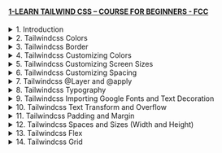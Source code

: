 #### [1-LEARN TAILWIND CSS – COURSE FOR BEGINNERS - FCC](https://youtu.be/ft30zcMlFao)

<details>
  <summary>1. Introduction </summary>

# Tailwindcss Website

https://tailwindcss.com/docs/installation/framework-guides

# Introduction

<img width="1287" alt="image" src="https://github.com/omeatai/My-Tutorials/assets/32337103/0003c946-e47c-4760-986b-5a710d408638">
<img width="1287" alt="image" src="https://github.com/omeatai/My-Tutorials/assets/32337103/4ed7fb8b-ac42-4dcb-8b05-d0b5e8307003">
<img width="1287" alt="image" src="https://github.com/omeatai/My-Tutorials/assets/32337103/ff8779eb-9e93-4d1f-be5d-9da8fbdfd256">
<img width="1023" alt="image" src="https://github.com/omeatai/My-Tutorials/assets/32337103/7b12f6f4-1a90-43b1-aa2a-1b94817979e0">
<img width="1023" alt="image" src="https://github.com/omeatai/My-Tutorials/assets/32337103/28bf1f80-4682-4c40-ae8a-1d4ab4d5f0fe">
<img width="1023" alt="image" src="https://github.com/omeatai/My-Tutorials/assets/32337103/95e49510-7c16-4c7c-9ec8-e20c442fe637">
<img width="1286" alt="image" src="https://github.com/omeatai/My-Tutorials/assets/32337103/a01b30f5-500d-4ded-b6f2-2e7020269378">
<img width="1286" alt="image" src="https://github.com/omeatai/My-Tutorials/assets/32337103/b95dc567-cc08-41c8-9219-8e1af1abc8a7">

# Create your Next Project

```jsbs
npx create-next-app@latest my-project --typescript --eslint
cd my-project
```

# Install Tailwindcss

```jsbs
npm install -D tailwindcss postcss autoprefixer
npx tailwindcss init -p
```

# Configure your template paths

```js
// tailwind.config.js

/** @type {import('tailwindcss').Config} */
module.exports = {
  content: [
    "./app/**/*.{js,ts,jsx,tsx,mdx}",
    "./pages/**/*.{js,ts,jsx,tsx,mdx}",
    "./components/**/*.{js,ts,jsx,tsx,mdx}",

    // Or if using `src` directory:
    "./src/**/*.{js,ts,jsx,tsx,mdx}",
  ],
  theme: {
    extend: {},
  },
  plugins: [],
}
```

# Add the Tailwind directives to your CSS

```css
/** globals.css */

@tailwind base;
@tailwind components;
@tailwind utilities;
```

# Start your build process

```jsbs
npm run dev
```

# Start using Tailwind in your project

```js
// index.tsx

export default function Home() {
  return (
    <h1 className="text-8xl font-bold underline">
      Hello world!
    </h1>
  )
}
```

### MUI&TW/my-project/tailwind.config.js:

```js
/** @type {import('tailwindcss').Config} */

module.exports = {
  content: [
    "./pages/**/*.{js,ts,jsx,tsx,mdx}",
    "./components/**/*.{js,ts,jsx,tsx,mdx}",
    "./app/**/*.{js,ts,jsx,tsx,mdx}",
  ],
  theme: {
    extend: {},
  },
  plugins: [],
};
```

### MUI&TW/my-project/app/globals.css:

```css
@tailwind base;
@tailwind components;
@tailwind utilities;
```

### MUI&TW/my-project/app/page.tsx:

```js
export default function Home() {
  return <h1 className="text-8xl font-bold underline">Hello world!</h1>;
}
```


# #END </details>

<details>
  <summary>2. Tailwindcss Colors </summary>

# Tailwindcss Colors

<img width="1286" alt="image" src="https://github.com/omeatai/My-Tutorials/assets/32337103/ccfe9d1e-5dc7-419c-958f-6f2e32403503">
<img width="1286" alt="image" src="https://github.com/omeatai/My-Tutorials/assets/32337103/151a7723-19b1-4754-94f8-80333dad9cfc">
<img width="1286" alt="image" src="https://github.com/omeatai/My-Tutorials/assets/32337103/c212ebc2-d1c9-4265-ac7a-101a466c9f41">
<img width="1286" alt="image" src="https://github.com/omeatai/My-Tutorials/assets/32337103/d79f780a-7c55-4a44-b0f6-75273ba44b3c">
<img width="1286" alt="image" src="https://github.com/omeatai/My-Tutorials/assets/32337103/d582d7be-7330-4b7b-949f-0eda9a116f62">
<img width="1286" alt="image" src="https://github.com/omeatai/My-Tutorials/assets/32337103/fb493961-b4b2-49e4-af36-e4381f30a213">
<img width="1286" alt="image" src="https://github.com/omeatai/My-Tutorials/assets/32337103/4e63bcbd-ff6f-4c38-ad93-f2fb339fe3f8">
<img width="1286" alt="image" src="https://github.com/omeatai/My-Tutorials/assets/32337103/8e74f294-cae8-458c-b9b0-5169ff4320a3">
<img width="1286" alt="image" src="https://github.com/omeatai/My-Tutorials/assets/32337103/ba27443c-afd9-4d64-8d2f-905f222651f4">
<img width="1286" alt="image" src="https://github.com/omeatai/My-Tutorials/assets/32337103/a0762ffd-bea3-4fbe-b1c1-fc21b2313116">
<img width="1023" alt="image" src="https://github.com/omeatai/My-Tutorials/assets/32337103/e261a4d7-ec26-4b08-88a0-06c24a3b555f">
<img width="1286" alt="image" src="https://github.com/omeatai/My-Tutorials/assets/32337103/1e22004d-9c1b-485b-a78b-ffce78595891">
<img width="1286" alt="image" src="https://github.com/omeatai/My-Tutorials/assets/32337103/a671d18d-4674-4b7b-8726-55fdc1b8f8fd">

### MUI&TW/my-project/app/page.tsx:

```js
export default function Home() {
  return (
    <>
      <h1 className="text-4xl text-green-600 bg-[#a3166f] font-bold">
        Hello world!
      </h1>
      <h1 className="text-4xl text-green-600 bg-[#4a16a3] font-bold">
        Hello world!
      </h1>
    </>
  );
}
```

<img width="1023" alt="image" src="https://github.com/omeatai/My-Tutorials/assets/32337103/4f1e3ebc-1fe1-4ae1-9d47-60b4ec50be55">
<img width="1288" alt="image" src="https://github.com/omeatai/My-Tutorials/assets/32337103/42d147ff-addc-4648-86dc-c778af8b6ac2">

# #END </details>

<details>
  <summary>3. Tailwindcss Border </summary>

# Tailwindcss Border

<img width="1288" alt="image" src="https://github.com/omeatai/My-Tutorials/assets/32337103/8092b668-ef0a-44bd-90b7-9926a53b85bb">
<img width="1023" alt="image" src="https://github.com/omeatai/My-Tutorials/assets/32337103/54909643-e07f-4023-a7ff-729c9e4365a1">
<img width="1286" alt="image" src="https://github.com/omeatai/My-Tutorials/assets/32337103/b80e83ce-ed7e-46ec-98c8-d7e323a88824">

### MUI&TW/my-project/app/page.tsx:

```js
export default function Home() {
  return (
    <>
      <h1 className="border border-y-8 border-green-600 text-4xl text-green-600 bg-[#a3166f] font-bold">
        Hello world!
      </h1>
      <h1 className="text-4xl text-green-600 bg-[#4a16a3] font-bold">
        Hello world!
      </h1>
    </>
  );
}
```

# #END </details>

<details>
  <summary>4. Tailwindcss Customizing Colors </summary>

# Tailwindcss Customizing Colors

<img width="1025" alt="image" src="https://github.com/omeatai/My-Tutorials/assets/32337103/62cb6dbc-1e99-403a-a175-3880198c7506">
<img width="1025" alt="image" src="https://github.com/omeatai/My-Tutorials/assets/32337103/a8098d79-df67-4f80-99aa-6d012e9d3ba6">
<img width="1286" alt="image" src="https://github.com/omeatai/My-Tutorials/assets/32337103/2166c79a-4065-4e0b-b484-f7a43a0e71d7">

### MUI&TW/my-project/tailwind.config.js:

```js
/** @type {import('tailwindcss').Config} */

module.exports = {
  content: [
    "./pages/**/*.{js,ts,jsx,tsx,mdx}",
    "./components/**/*.{js,ts,jsx,tsx,mdx}",
    "./app/**/*.{js,ts,jsx,tsx,mdx}",
  ],
  theme: {
    extend: {
      colors: {
        crimson: { 900: "#c7000c", 400: "#fe2d45", 100: "#ffc8d0" },
        dodgerBlue: { 900: "#1f4ab9", 600: "#1f4bb9", 100: "#c3cbed" },
      },
    },
  },
  plugins: [],
};
```

### MUI&TW/my-project/app/page.tsx:

```js
export default function Home() {
  return (
    <>
      <h1 className="border border-y-8 border-green-600 text-4xl text-white bg-crimson-900 font-bold">
        Hello world!
      </h1>
      <h1 className="text-4xl text-green-600 bg-dodgerBlue-600 font-bold">
        Hello world!
      </h1>
    </>
  );
}
```

# #END </details>

<details>
  <summary>5. Tailwindcss Customizing Screen Sizes </summary>

# Tailwindcss Customizing Screen Sizes

<img width="1024" alt="image" src="https://github.com/omeatai/My-Tutorials/assets/32337103/858ae2a5-93b4-4968-9a82-4aaf15d712fb">
<img width="1024" alt="image" src="https://github.com/omeatai/My-Tutorials/assets/32337103/dd262dd2-a844-462d-a457-7af9459ea6c1">
<img width="1246" alt="image" src="https://github.com/omeatai/My-Tutorials/assets/32337103/311e9d2a-f838-4bed-b3b5-8095d408ef70">
<img width="1246" alt="image" src="https://github.com/omeatai/My-Tutorials/assets/32337103/2fafe542-b89a-44d7-91c3-866d8e8f11bd">
<img width="1246" alt="image" src="https://github.com/omeatai/My-Tutorials/assets/32337103/dd31420e-183e-4b97-aa0a-e56ae6b40559">
<img width="1246" alt="image" src="https://github.com/omeatai/My-Tutorials/assets/32337103/089d4b53-1c14-4901-b7fd-869f9d33e2f4">
<img width="1246" alt="image" src="https://github.com/omeatai/My-Tutorials/assets/32337103/aa8bf821-1ae0-4a37-b0ec-77b32580d0af">

### MUI&TW/my-project/tailwind.config.js:

```js
/** @type {import('tailwindcss').Config} */

module.exports = {
  content: [
    "./pages/**/*.{js,ts,jsx,tsx,mdx}",
    "./components/**/*.{js,ts,jsx,tsx,mdx}",
    "./app/**/*.{js,ts,jsx,tsx,mdx}",
  ],
  theme: {
    screen: {
      sm: "480px",
      md: "768px",
      lg: "976px",
      xl: "1440px",
    },
    extend: {
      colors: {
        crimson: { 900: "#c7000c", 400: "#fe2d45", 100: "#ffc8d0" },
        dodgerBlue: { 900: "#1f4ab9", 600: "#1f4bb9", 100: "#c3cbed" },
      },
    },
  },
  plugins: [],
};
```

### MUI&TW/my-project/app/page.tsx:

```js
export default function Home() {
  return (
    <>
      <h1 className="border border-y-8 border-green-600 text-4xl text-white bg-crimson-900 font-bold">
        Hello world!
      </h1>
      <h1 className="text-5xl text-black sm:text-6xl sm:text-green-500 md:text-7xl md:text-blue-500 lg:text-8xl lg:text-red-500 xl:text-9xl xl:text-yellow-500">
        Dave
      </h1>
    </>
  );
}
```

# #END </details>

<details>
  <summary>6. Tailwindcss Customizing Spacing </summary>

# Tailwindcss Customizing Spacing

<img width="1024" alt="image" src="https://github.com/omeatai/My-Tutorials/assets/32337103/d2b9315c-c7d9-4f02-9de2-f487da18ea08">
<img width="1024" alt="image" src="https://github.com/omeatai/My-Tutorials/assets/32337103/f0a6eb2b-e6a7-416e-8333-92feb7124695">
<img width="1293" alt="image" src="https://github.com/omeatai/My-Tutorials/assets/32337103/c524b241-af64-490d-9ac2-2c1ef6da3fff">

### MUI&TW/my-project/tailwind.config.js:

```js
/** @type {import('tailwindcss').Config} */

module.exports = {
  content: [
    "./pages/**/*.{js,ts,jsx,tsx,mdx}",
    "./components/**/*.{js,ts,jsx,tsx,mdx}",
    "./app/**/*.{js,ts,jsx,tsx,mdx}",
  ],
  theme: {
    screen: {
      sm: "480px",
      md: "768px",
      lg: "976px",
      xl: "1440px",
    },
    spacing: {
      1: "8px",
      2: "12px",
      3: "16px",
      4: "24px",
      5: "32px",
      6: "48px",
      12: "96px",
    },
    extend: {
      colors: {
        crimson: { 900: "#c7000c", 400: "#fe2d45", 100: "#ffc8d0" },
        dodgerBlue: { 900: "#1f4ab9", 600: "#1f4bb9", 100: "#c3cbed" },
      },
    },
  },
  plugins: [],
};
```

### MUI&TW/my-project/app/page.tsx:

```js
export default function Home() {
  return (
    <>
      <h1 className="mt-4 border border-y-8 border-green-600 text-4xl text-white bg-crimson-900 font-bold">
        Hello world!
      </h1>
      <h1 className="mt-12 text-5xl text-black sm:text-6xl sm:text-green-500 md:text-7xl md:text-blue-500 lg:text-8xl lg:text-red-500 xl:text-9xl xl:text-yellow-500">
        Dave
      </h1>
    </>
  );
}
```

# #END </details>

<details>
  <summary>7. Tailwindcss @Layer and @apply </summary>

# Tailwindcss @Layer and @apply

<img width="1023" alt="image" src="https://github.com/omeatai/My-Tutorials/assets/32337103/55d72a07-172b-44b0-b823-607cfeecff0b">
<img width="1023" alt="image" src="https://github.com/omeatai/My-Tutorials/assets/32337103/347f408b-2f5c-48fd-849d-a609cc9cfb12">
<img width="1023" alt="image" src="https://github.com/omeatai/My-Tutorials/assets/32337103/80e68448-1f22-4709-8d20-66be79607303">
<img width="1292" alt="image" src="https://github.com/omeatai/My-Tutorials/assets/32337103/93535118-f04e-4821-a31f-7dbb4d2d91bf">

### MUI&TW/my-project/tailwind.config.js:

```js
/** @type {import('tailwindcss').Config} */

module.exports = {
  content: [
    "./pages/**/*.{js,ts,jsx,tsx,mdx}",
    "./components/**/*.{js,ts,jsx,tsx,mdx}",
    "./app/**/*.{js,ts,jsx,tsx,mdx}",
  ],
  theme: {
    screen: {
      sm: "480px",
      md: "768px",
      lg: "976px",
      xl: "1440px",
    },
    spacing: {
      1: "8px",
      2: "12px",
      3: "16px",
      4: "24px",
      5: "32px",
      6: "48px",
      12: "96px",
    },
    extend: {
      colors: {
        crimson: { 900: "#c7000c", 400: "#fe2d45", 100: "#ffc8d0" },
        dodgerBlue: { 900: "#1f4ab9", 600: "#1f4bb9", 100: "#c3cbed" },
      },
    },
  },
  plugins: [],
};
```

### MUI&TW/my-project/app/globals.css:

```js
@tailwind base;
@tailwind components;
@tailwind utilities;

@layer base {
  html {
    background-color: lime;
  }
  h1 {
    @apply bg-slate-600 underline font-bold;
    @apply px-12;
  }
}
```

### MUI&TW/my-project/app/page.tsx:

```js
export default function Home() {
  return (
    <>
      <h1 className="mt-4 border border-y-8 border-green-600 text-4xl text-white bg-crimson-900">
        Hello world!
      </h1>
      <h1 className="mt-12 text-5xl text-black sm:text-6xl sm:text-green-500 md:text-7xl md:text-blue-500 lg:text-8xl lg:text-red-500 xl:text-9xl xl:text-yellow-500">
        Dave
      </h1>
    </>
  );
}
```

# #END </details>

<details>
  <summary>8. Tailwindcss Typography </summary>

# Tailwindcss Typography

<img width="1228" alt="image" src="https://github.com/omeatai/My-Tutorials/assets/32337103/30b3bc08-d008-4f24-98cb-65bbc7a0afa3">
<img width="1228" alt="image" src="https://github.com/omeatai/My-Tutorials/assets/32337103/3fcaa80d-6fdd-4af6-8cc5-6874d6acd3c5">
<img width="1228" alt="image" src="https://github.com/omeatai/My-Tutorials/assets/32337103/8f85bc39-6cdf-44ab-92dd-e6aca43b3d40">
<img width="1025" alt="image" src="https://github.com/omeatai/My-Tutorials/assets/32337103/a79ed4dd-579f-4315-bb00-0c368d2119b8">
<img width="1025" alt="image" src="https://github.com/omeatai/My-Tutorials/assets/32337103/5df71d9e-8e25-4bca-84f7-b0a55fa9d156">
<img width="1025" alt="image" src="https://github.com/omeatai/My-Tutorials/assets/32337103/5c906b73-cbdb-421c-861f-d4f2a0c4cb04">
<img width="1228" alt="image" src="https://github.com/omeatai/My-Tutorials/assets/32337103/afb55429-1a9a-495e-ae85-33554b956e8a">

### MUI&TW/my-project/tailwind.config.js:

```js
/** @type {import('tailwindcss').Config} */

module.exports = {
  content: [
    "./pages/**/*.{js,ts,jsx,tsx,mdx}",
    "./components/**/*.{js,ts,jsx,tsx,mdx}",
    "./app/**/*.{js,ts,jsx,tsx,mdx}",
  ],
  theme: {
    screen: {
      sm: "480px",
      md: "768px",
      lg: "976px",
      xl: "1440px",
    },
    spacing: {
      1: "8px",
      2: "12px",
      3: "16px",
      4: "24px",
      5: "32px",
      6: "48px",
      12: "96px",
    },
    extend: {
      fontSize: {
        "10xl": "10rem",
        "11xl": "11rem",
      },
      colors: {
        crimson: { 900: "#c7000c", 400: "#fe2d45", 100: "#ffc8d0" },
        dodgerBlue: { 900: "#1f4ab9", 600: "#1f4bb9", 100: "#c3cbed" },
      },
    },
  },
  plugins: [],
};
```

### MUI&TW/my-project/app/globals.css:

```js
@tailwind base;
@tailwind components;
@tailwind utilities;

/* @layer base {
  html {
    background-color: lime;
  }
  h1 {
    @apply bg-slate-600 underline font-bold;
    @apply px-12;
  }
} */
```

### MUI&TW/my-project/app/page.tsx:

```js
export default function Home() {
  return (
    <div>
      <h1 className="text-11xl">Title 1</h1>
      <h2 className="text-9xl">Title 2</h2>
      <h3 className="text-xl">Title 3</h3>
      <p className="text-base">A regular paragraph</p>
      <p className="text-sm">A description paragraph</p>
      <p className="text-xs note">A little note</p>
    </div>
  );
}
```

# #END </details>

<details>
  <summary>9. Tailwindcss Importing Google Fonts and Text Decoration </summary>

# Tailwindcss Importing Google Fonts and Text Decoratio

<img width="1228" alt="image" src="https://github.com/omeatai/My-Tutorials/assets/32337103/6b2472d1-873a-4c2b-922c-b3059af05b10">
<img width="1228" alt="image" src="https://github.com/omeatai/My-Tutorials/assets/32337103/60d250e6-cccd-4e1d-92af-be3a1a25ab73">
<img width="1228" alt="image" src="https://github.com/omeatai/My-Tutorials/assets/32337103/4564756b-9d9d-4b52-9b5b-5950c6b21ad6">
<img width="1228" alt="image" src="https://github.com/omeatai/My-Tutorials/assets/32337103/1aa66fd2-3b22-47dc-b41b-f5eedf4d2b17">
<img width="1228" alt="image" src="https://github.com/omeatai/My-Tutorials/assets/32337103/6d2456ed-292d-4aad-8e8b-01437953904f">
<img width="1228" alt="image" src="https://github.com/omeatai/My-Tutorials/assets/32337103/0c8243c7-8dd4-4afb-ad9f-6434d79ed292">
<img width="1228" alt="image" src="https://github.com/omeatai/My-Tutorials/assets/32337103/d6211024-5404-493f-840a-252c90f6e4fa">
<img width="1024" alt="image" src="https://github.com/omeatai/My-Tutorials/assets/32337103/7eac5d2a-716e-45d9-8385-fc6ec5c2dd3d">
<img width="1024" alt="image" src="https://github.com/omeatai/My-Tutorials/assets/32337103/00a551eb-79d3-4526-9ad3-bd5778f631ab">
<img width="1024" alt="image" src="https://github.com/omeatai/My-Tutorials/assets/32337103/a7ee49be-1883-4a7c-b278-a31d50ec12e8">
<img width="1263" alt="image" src="https://github.com/omeatai/My-Tutorials/assets/32337103/9fff32dc-1b89-446e-b4f4-53e0771b4665">
<img width="1263" alt="image" src="https://github.com/omeatai/My-Tutorials/assets/32337103/d53e4f27-4285-47e9-9e86-9dc69bd94b77">

### MUI&TW/my-project/tailwind.config.js:

```js
/** @type {import('tailwindcss').Config} */

module.exports = {
  content: [
    "./pages/**/*.{js,ts,jsx,tsx,mdx}",
    "./components/**/*.{js,ts,jsx,tsx,mdx}",
    "./app/**/*.{js,ts,jsx,tsx,mdx}",
  ],
  theme: {
    screen: {
      sm: "480px",
      md: "768px",
      lg: "976px",
      xl: "1440px",
    },
    spacing: {
      1: "8px",
      2: "12px",
      3: "16px",
      4: "24px",
      5: "32px",
      6: "48px",
      12: "96px",
    },
    extend: {
      fontSize: {
        "10xl": "10rem",
        "11xl": "11rem",
      },
      colors: {
        crimson: { 900: "#c7000c", 400: "#fe2d45", 100: "#ffc8d0" },
        dodgerBlue: { 900: "#1f4ab9", 600: "#1f4bb9", 100: "#c3cbed" },
      },
    },
  },
  plugins: [],
};
```

### MUI&TW/my-project/app/globals.css:

```js
@import url("https://fonts.googleapis.com/css2?family=Inter:wght@200;300;400;800&display=swap");

@tailwind base;
@tailwind components;
@tailwind utilities;

@layer base {
  html {
    /* color: #000; */
    @apply text-black;
    font-family: "Inter", sans-serif;
  }
}
```

### MUI&TW/my-project/app/page.tsx:

```js
export default function Home() {
  return (
    <div>
      <h1 className="text-11xl">Title 1</h1>
      <h2 className="text-9xl italic underline decoration-red-500 decoration-8 underline-offset-8">
        Title 2
      </h2>
      <h3 className="text-5xl line-through decoration-double">Title 3</h3>
      <p className="text-base leading-8">A regular paragraph</p>
      <p className="text-sm">A description paragraph</p>
      <p className="text-xs note">A little note</p>
    </div>
  );
}
```

# #END </details>

<details>
  <summary>10. Tailwindcss Text Transform and Overflow </summary>

# Tailwindcss Text Transform

<img width="1263" alt="image" src="https://github.com/omeatai/My-Tutorials/assets/32337103/0db1dec2-914c-4e87-ae3a-25d58b22a38e">
<img width="1263" alt="image" src="https://github.com/omeatai/My-Tutorials/assets/32337103/c1c39c55-6fc9-4128-a1dc-0fe2ff607b61">
<img width="1263" alt="image" src="https://github.com/omeatai/My-Tutorials/assets/32337103/0518223f-8c14-4637-81ec-4e8ab6ee4e3d">
<img width="1179" alt="image" src="https://github.com/omeatai/My-Tutorials/assets/32337103/257f3e02-af9b-46c9-a6ec-13f4cfdcb59c">
<img width="1023" alt="image" src="https://github.com/omeatai/My-Tutorials/assets/32337103/e701ef80-6795-4637-bd00-dfe32068ecdf">
<img width="1179" alt="image" src="https://github.com/omeatai/My-Tutorials/assets/32337103/5c276446-ff0d-4270-9ac1-60e601365c5d">

### MUI&TW/my-project/app/page.tsx:

```js
export default function Home() {
  return (
    <div>
      <h1 className="text-11xl">Title 1</h1>
      <h2 className="text-9xl italic underline decoration-red-500 decoration-8 underline-offset-8">
        Title 2
      </h2>
      <h3 className="text-5xl line-through decoration-double">Title 3</h3>
      <p className="text-base leading-8 capitalize">a regular paragraph</p>
      <p className="text-sm lowercase">A DESCRIPTION PARAGRAPH</p>
      <div style={{ width: "300px" }}>
        <p className="text-xs truncate note">
          The longest word in any of the major English language dictionaries is
          pneumonoultramicroscopicsilicovolcanoconiosis, a word that refers to a
          lung disease contracted from the inhalation of very fine silica
          particles, specifically from a volcano; medically, it is the same as
          silicosis.
        </p>
      </div>
    </div>
  );
}
```

# #END </details>

<details>
  <summary>11. Tailwindcss Padding and Margin </summary>

# Tailwindcss Padding and Margin

<img width="1181" alt="image" src="https://github.com/omeatai/My-Tutorials/assets/32337103/72d735c2-ceb9-485a-8d87-42c86ef2c6f8">
<img width="1181" alt="image" src="https://github.com/omeatai/My-Tutorials/assets/32337103/924706b3-fe38-4864-a6cb-020c26b13e9c">
<img width="1025" alt="image" src="https://github.com/omeatai/My-Tutorials/assets/32337103/0aa5b21f-66a3-4036-b6a3-646179d95894">
<img width="1181" alt="image" src="https://github.com/omeatai/My-Tutorials/assets/32337103/afc4855a-0f9a-4a5e-ad82-6f23a88ef584">

### MUI&TW/my-project/app/page.tsx:

```js
export default function Home() {
  return (
    <div>
      <h1 className="py-4 ml-4 font-bold text-5xl text-white bg-red-500">
        Title 1
      </h1>
      <h1 className="-mt-4 font-bold text-5xl">-mt-4</h1>
    </div>
  );
}
```

# #END </details>

<details>
  <summary>12. Tailwindcss Spaces and Sizes (Width and Height) </summary>

# Tailwindcss Spaces and Sizes (Width and Height)

<img width="1181" alt="image" src="https://github.com/omeatai/My-Tutorials/assets/32337103/fb2db384-dc3f-4fe2-b919-1fef595c48c5">
<img width="1181" alt="image" src="https://github.com/omeatai/My-Tutorials/assets/32337103/e7173125-9cb6-46a5-ae70-9b3d8af7a3b2">
<img width="1181" alt="image" src="https://github.com/omeatai/My-Tutorials/assets/32337103/0d8b4e23-5fbb-4950-a67a-0b6cc644c739">
<img width="1181" alt="image" src="https://github.com/omeatai/My-Tutorials/assets/32337103/3b084bba-a5a7-47d1-b4d6-76aac90c0ac6">
<img width="1071" alt="image" src="https://github.com/omeatai/My-Tutorials/assets/32337103/2d0b5460-34c6-4c51-9453-3e0cf113ebd0">
<img width="1071" alt="image" src="https://github.com/omeatai/My-Tutorials/assets/32337103/751c4913-651c-48c9-82ea-9b6553232c40">
<img width="1071" alt="image" src="https://github.com/omeatai/My-Tutorials/assets/32337103/f018ffb0-113b-4041-9869-1eb543c54d9f">
<img width="1022" alt="image" src="https://github.com/omeatai/My-Tutorials/assets/32337103/0ea98c3a-074b-4a0c-9e51-a541c4b3c91a">
<img width="1063" alt="image" src="https://github.com/omeatai/My-Tutorials/assets/32337103/f8a38038-ec5c-41ed-8dbb-654b05ffe35e">

### MUI&TW/my-project/app/page.tsx:

```js
export default function Home() {
  return (
    <>
      <div>
        <div className="w-16 h-16 bg-red-500"></div>
        <div className="w-16 h-16 bg-green-500"></div>
      </div>
      <div className="flex w-full space-x-4">
        <div className="w-1/5 min-h-screen bg-red-500">Sidebar</div>
        <div className="w-4/5 h-64 bg-green-500">Main Content</div>
      </div>
    </>
  );
}
```

# #END </details>

<details>
  <summary>13. Tailwindcss Flex </summary>

# Tailwindcss Flex

<img width="1280" alt="image" src="https://github.com/omeatai/My-Tutorials/assets/32337103/521e294d-2552-42ee-bf6e-78fe7219e276">
<img width="1280" alt="image" src="https://github.com/omeatai/My-Tutorials/assets/32337103/3ce43d08-ca93-417c-b0db-d9b12d36ff4b">
<img width="1280" alt="image" src="https://github.com/omeatai/My-Tutorials/assets/32337103/a325c4bd-15c0-4707-8b5b-bbeec317dde7">
<img width="1280" alt="image" src="https://github.com/omeatai/My-Tutorials/assets/32337103/98299b69-8cec-4549-be8a-dc2d864ec0c3">
<img width="1280" alt="image" src="https://github.com/omeatai/My-Tutorials/assets/32337103/7b3d8c70-e5e1-4bfc-9657-ea16f418505c">
<img width="1280" alt="image" src="https://github.com/omeatai/My-Tutorials/assets/32337103/8ec46770-6e32-4248-9853-83b2b7e35c6a">
<img width="1280" alt="image" src="https://github.com/omeatai/My-Tutorials/assets/32337103/341526c9-9128-4f71-8399-b25abf4f4968">
<img width="1280" alt="image" src="https://github.com/omeatai/My-Tutorials/assets/32337103/bd97a032-43cd-4fff-9ccc-67c277ed7fdf">
<img width="1280" alt="image" src="https://github.com/omeatai/My-Tutorials/assets/32337103/63457c97-4b6a-4606-a5c2-e223ff00afbe">
<img width="1280" alt="image" src="https://github.com/omeatai/My-Tutorials/assets/32337103/b5a971c6-a809-41da-9dcb-df8d52ad30e7">
<img width="1280" alt="image" src="https://github.com/omeatai/My-Tutorials/assets/32337103/8e670a63-7946-4d8b-be59-4b84912167b6">
<img width="1280" alt="image" src="https://github.com/omeatai/My-Tutorials/assets/32337103/8fb0a25d-dbe9-4c3f-a229-dd28d28a8e55">
<img width="1280" alt="image" src="https://github.com/omeatai/My-Tutorials/assets/32337103/039a8450-4a73-4086-966c-1bb9f94fd772">
<img width="1280" alt="image" src="https://github.com/omeatai/My-Tutorials/assets/32337103/e7614983-0938-4ebe-bb4c-c97dba4306c6">
<img width="1280" alt="image" src="https://github.com/omeatai/My-Tutorials/assets/32337103/bb87f682-4fa1-4f09-a6b0-206d4fdbd6e8">
<img width="1023" alt="image" src="https://github.com/omeatai/My-Tutorials/assets/32337103/c1a8e9dd-eee8-4a31-929e-2fd9b55a7e6a">
<img width="1023" alt="image" src="https://github.com/omeatai/My-Tutorials/assets/32337103/cb41c0e2-1a73-4b05-bb78-1523b7d13be3">
<img width="1023" alt="image" src="https://github.com/omeatai/My-Tutorials/assets/32337103/1ff937a6-aaf2-46b5-b74b-f2b4331dba6c">
<img width="1280" alt="image" src="https://github.com/omeatai/My-Tutorials/assets/32337103/39d6c90e-4394-4c7d-a350-d95e8da6ab93">
<img width="501" alt="image" src="https://github.com/omeatai/My-Tutorials/assets/32337103/775cb561-ca1c-4709-8432-ad29d5773d67">

### MUI&TW/my-project/tailwind.config.js:

```js
/** @type {import('tailwindcss').Config} */

module.exports = {
  content: [
    "./pages/**/*.{js,ts,jsx,tsx,mdx}",
    "./components/**/*.{js,ts,jsx,tsx,mdx}",
    "./app/**/*.{js,ts,jsx,tsx,mdx}",
  ],
  theme: {
    screens: {
      sm: "320px", // 640px 480px
      md: "640px", // 768px 640px
      lg: "768px", // 1024px 768px
      xl: "1024px", // 1280px 1024px
      "2xl": "1280px", //1536px 1280px
      phone: { min: "320px", max: "640px" }, // 320px -> 640px
      tablet: { min: "640px", max: "1024px" }, // 640px -> 1024px
      laptop: { min: "1024px", max: "1280px" }, // 1024px -> 1280px"
      desktop: "1280px", // 1280px -> screen
    },
    extend: {
      height: {
        "10pc": "10%",
        "20pc": "20%",
        "30pc": "30%",
        "40pc": "40%",
        "50pc": "50%",
        "60pc": "60%",
        "70pc": "70%",
        "80pc": "80%",
        "90pc": "90%",
      },
      colors: {
        crimson: { 900: "#c7000c", 400: "#fe2d45", 100: "#ffc8d0" },
        dodgerBlue: { 900: "#1f4ab9", 600: "#1f4bb9", 100: "#c3cbed" },
      },
    },
  },
  plugins: [],
};
```

### MUI&TW/my-project/app/globals.css:

```js
@import url("https://fonts.googleapis.com/css2?family=Inter:wght@200;300;400;800&display=swap");

@tailwind base;
@tailwind components;
@tailwind utilities;

@layer base {
  html {
    /* color: #000; */
    @apply text-black;
    font-family: "Inter", sans-serif;
  }
}
```

### MUI&TW/my-project/app/page.tsx:

```js
export default function Home() {
  return (
    <div className="Parent h-screen bg-red-500 phone:bg-slate-500">
      <div className="bg-slate-800 text-slate-100 h-10pc">Header</div>
      <div className="flex  h-80pc phone:flex-col">
        <div className="bg-sky-500 basis-3/12 phone:order-last phone:h-20pc">
          Sidebar
        </div>
        <div className="flex flex-wrap self-start bg-red-500 basis-6/12 phone:order-2 phone:h-60pc">
          <div className="w-32 h-32 bg-slate-600 grow">1</div>
          <div className="w-32 h-32 bg-slate-300 grow">2</div>
          <div className="w-32 h-32 bg-slate-600 grow">3</div>
          <div className="w-32 h-32 bg-slate-300 grow">4</div>
          <div className="w-32 h-32 bg-slate-600 grow">5</div>
          <div className="w-32 h-32 bg-slate-300 grow">6</div>
        </div>
        <div className="flex flex-col h-full basis-3/12 phone:order-1 phone:h-20pc ">
          <div className="bg-dodgerBlue-600 h-40pc">Menu</div>
          <div className="bg-sky-500 h-60pc">Aside</div>
        </div>
      </div>
      <div className="bg-slate-800 text-slate-100 h-10pc">Footer</div>
    </div>
  );
}
```

# #END </details>

<details>
  <summary>14. Tailwindcss Grid </summary>

# Tailwindcss Grid

<img width="1237" alt="image" src="https://github.com/omeatai/My-Tutorials/assets/32337103/473eee1d-a3d2-49b4-8f95-eeffcacebcd6">
<img width="1237" alt="image" src="https://github.com/omeatai/My-Tutorials/assets/32337103/35e9326f-ff17-450a-9bd6-091b513c3e16">
<img width="1237" alt="image" src="https://github.com/omeatai/My-Tutorials/assets/32337103/6609dc04-a7a9-4a3c-9123-56c672c5a95a">
<img width="1237" alt="image" src="https://github.com/omeatai/My-Tutorials/assets/32337103/46850d10-4a94-4749-82fa-8d34453696ef">
<img width="1237" alt="image" src="https://github.com/omeatai/My-Tutorials/assets/32337103/26417b16-119f-4730-8879-647643646eb8">
<img width="1237" alt="image" src="https://github.com/omeatai/My-Tutorials/assets/32337103/eeababd4-a931-43f1-87a1-65b9165ea8dd">
<img width="1237" alt="image" src="https://github.com/omeatai/My-Tutorials/assets/32337103/77febb93-180c-4f3f-b4da-edd675a19379">
<img width="1142" alt="image" src="https://github.com/omeatai/My-Tutorials/assets/32337103/f024d504-f22c-422f-925c-8b416048db3f">
<img width="1142" alt="image" src="https://github.com/omeatai/My-Tutorials/assets/32337103/4534c569-1489-464c-bf95-457596584320">


```js

```

```js

```

```js

```

```js

```

```js

```

```js

```

```js

```

```js

```

```js

```

```js

```

```js

```

```js

```

```js

```

```js

```

```js

```

```js

```

```js

```

```js

```

```js

```

# #END </details>
